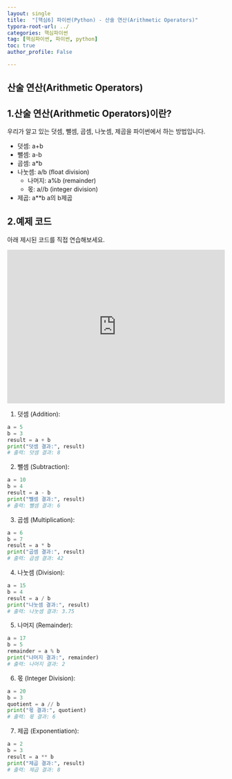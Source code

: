 ```yaml
---
layout: single
title:  "[핵심6] 파이썬(Python) - 산술 연산(Arithmetic Operators)"
typora-root-url: ../
categories: 핵심파이썬
tag: [핵심파이썬, 파이썬, python]
toc: true
author_profile: False

---
```


## 산술 연산(Arithmetic Operators)

## 1.산술 연산(Arithmetic Operators)이란?
우리가 알고 있는 덧셈, 뺄셈, 곱셈, 나눗셈, 제곱을 파이썬에서 하는 방법입니다. 


*   덧셈: a+b
*   뺄셈: a-b
*   곱셈: a*b
*   나눗셈: a/b (float division)
      - 나머지: a%b (remainder)
      - 몫: a//b (integer division)
*   제곱: a**b a의 b제곱

## 2.예제 코드

아래 제시된 코드를 직접 연습해보세요. 

<iframe src="https://trinket.io/embed/python/3d8d7ce66b" width="100%" height="356" frameborder="0" marginwidth="0" marginheight="0" allowfullscreen></iframe>

1. 덧셈 (Addition):
```python
a = 5
b = 3
result = a + b
print("덧셈 결과:", result)
# 출력: 덧셈 결과: 8
```

2. 뺄셈 (Subtraction):
```python
a = 10
b = 4
result = a - b
print("뺄셈 결과:", result)
# 출력: 뺄셈 결과: 6
```

3. 곱셈 (Multiplication):
```python
a = 6
b = 7
result = a * b
print("곱셈 결과:", result)
# 출력: 곱셈 결과: 42
```

4. 나눗셈 (Division):
```python
a = 15
b = 4
result = a / b
print("나눗셈 결과:", result)
# 출력: 나눗셈 결과: 3.75
```

5. 나머지 (Remainder):
```python
a = 17
b = 5
remainder = a % b
print("나머지 결과:", remainder)
# 출력: 나머지 결과: 2
```

6. 몫 (Integer Division):
```python
a = 20
b = 3
quotient = a // b
print("몫 결과:", quotient)
# 출력: 몫 결과: 6
```

7. 제곱 (Exponentiation):
```python
a = 2
b = 3
result = a ** b
print("제곱 결과:", result)
# 출력: 제곱 결과: 8
```


